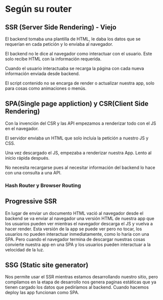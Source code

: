 # Según su router

## SSR (Server Side Rendering) - Viejo

El backend tomaba una plantilla de HTML, le daba los datos que se requerían en cada petición y lo enviaba al navegador.

El backend no le dice al navegador como interactuar con el usuario. Este solo recibe HTML con la información requerida.

Cuando el usuario interactuaba se recarga la página con cada nueva información enviada desde backend.

El script contenido no se encarga de render o actualizar nuestra app, solo para cosas como animaciones o menús.



## SPA(Single page appliction) y CSR(Client Side Rendering)

Con la invención del CSR y las API empezamos a renderizar todo con el JS en el navegador.

El servidor enviaba un HTML que solo incluía la petición a nuestro JS y CSS.

Una vez descargado el JS, empezaba a renderizar nuestra App. Lento al inicio rápida después.

No necesita recargarse pues al necesitar información del backend lo hace con una consulta a una API.

### Hash Router y Browser Routing



## Progressive SSR

En lugar de enviar un documento HTML vació al navegador desde el backend se va enviar al navegador una versión HTML de nuestra app que los usuarios pueden ver mientras el navegador descarga el JS y vuelva a hacer render. Esta versión de la app se puede ver pero no tocar, los usuarios no pueden interactuar inmediatamente, como lo haría con una SPA. Pero cuando el navegador termina de descargar nuestras cosas convierte nuestra app en una SPA y los usuarios pueden interactuar a la velocidad de la luz.

## SSG (Static site generator)

Nos permite usar el SSR mientras estamos desarrollando nuestro sitio, pero compilamos en la etapa de desarrollo nos genera paginas estáticas que ya tienen cargado los datos que pediríamos al backend. Cuando hacemos deploy las app funcionan como SPA.

